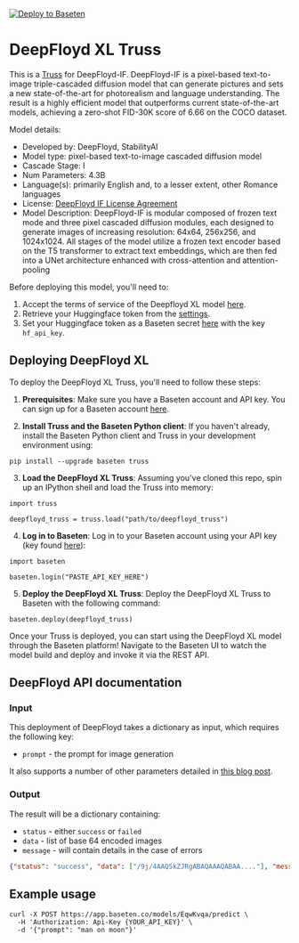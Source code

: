 [![Deploy to Baseten](https://user-images.githubusercontent.com/2389286/236301770-16f46d4f-4e23-4db5-9462-f578ec31e751.svg)](https://app.baseten.co/explore/deepfloyd)

# DeepFloyd XL Truss

This is a [Truss](https://truss.baseten.co/) for DeepFloyd-IF. DeepFloyd-IF is a pixel-based text-to-image triple-cascaded diffusion model that can generate pictures and sets a new state-of-the-art for photorealism and language understanding. The result is a highly efficient model that outperforms current state-of-the-art models, achieving a zero-shot FID-30K score of 6.66 on the COCO dataset.

Model details:

- Developed by: DeepFloyd, StabilityAI
- Model type: pixel-based text-to-image cascaded diffusion model
- Cascade Stage: I
- Num Parameters: 4.3B
- Language(s): primarily English and, to a lesser extent, other Romance languages
- License: [DeepFloyd IF License Agreement](https://huggingface.co/spaces/DeepFloyd/deepfloyd-if-license)
- Model Description: DeepFloyd-IF is modular composed of frozen text mode and three pixel cascaded diffusion modules, each designed to generate images of increasing resolution: 64x64, 256x256, and 1024x1024. All stages of the model utilize a frozen text encoder based on the T5 transformer to extract text embeddings, which are then fed into a UNet architecture enhanced with cross-attention and attention-pooling

Before deploying this model, you'll need to:

1. Accept the terms of service of the Deepfloyd XL model [here](https://huggingface.co/DeepFloyd/IF-I-XL-v1.0).
2. Retrieve your Huggingface token from the [settings](https://huggingface.co/settings/tokens).
3. Set your Huggingface token as a Baseten secret [here](https://app.baseten.co/settings/secrets) with the key `hf_api_key`.

## Deploying DeepFloyd XL

To deploy the DeepFloyd XL Truss, you'll need to follow these steps:

1. __Prerequisites__: Make sure you have a Baseten account and API key. You can sign up for a Baseten account [here](https://app.baseten.co/signup).

2. __Install Truss and the Baseten Python client__: If you haven't already, install the Baseten Python client and Truss in your development environment using:
```
pip install --upgrade baseten truss
```

3. __Load the DeepFloyd XL Truss__: Assuming you've cloned this repo, spin up an IPython shell and load the Truss into memory:
```
import truss

deepfloyd_truss = truss.load("path/to/deepfloyd_truss")
```

4. __Log in to Baseten__: Log in to your Baseten account using your API key (key found [here](https://app.baseten.co/settings/account/api_keys)):
```
import baseten

baseten.login("PASTE_API_KEY_HERE")
```

5. __Deploy the DeepFloyd XL Truss__: Deploy the DeepFloyd XL Truss to Baseten with the following command:
```
baseten.deploy(deepfloyd_truss)
```

Once your Truss is deployed, you can start using the DeepFloyd XL model through the Baseten platform! Navigate to the Baseten UI to watch the model build and deploy and invoke it via the REST API.

## DeepFloyd API documentation

### Input

This deployment of DeepFloyd takes a dictionary as input, which requires the following key:

* `prompt` - the prompt for image generation

It also supports a number of other parameters detailed in [this blog post](https://huggingface.co/blog/if).

### Output

The result will be a dictionary containing:

* `status` - either `success` or `failed`
* `data` - list of base 64 encoded images
* `message` - will contain details in the case of errors

```json
{"status": "success", "data": ["/9j/4AAQSkZJRgABAQAAAQABAA...."], "message": null}
```

## Example usage

```
curl -X POST https://app.baseten.co/models/EqwKvqa/predict \
  -H 'Authorization: Api-Key {YOUR_API_KEY}' \
  -d '{"prompt": "man on moon"}'
```
